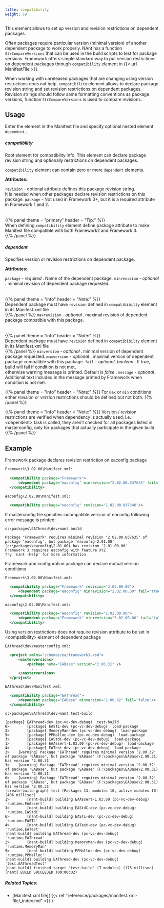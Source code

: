 ```yaml
---
title: compatibility
weight: 69
---
```


This element allows to set up version and revision restrictions on dependent packages.

Often packages require particular version (minimal version) of another dependent package to work properly.
NAnt has a function `StrCompareVersions` that can be used in the build scripts to test for package versions.
Framework offers simple standard way to put version restrictions on dependent packages through `compatibility`  element in {{< url ManifestFile >}}.

When working with unreleased packages that are changing using version restrictions does not help. `compatibility` element allows to declare package revision string
and set revision restrictions on dependent packages. Revision strings should follow same formatting conventions as package versions, function `StrCompareVersions` is used to compare revisions.

## Usage ##

Enter the element in the Manifest file and specify optional nested element `dependent` .

##### compatibility #####
Root element for compatibility info. This element can declare package revision string and optionally restrictions on dependent packages.

 `compatibility`  element can contain zero or more  `dependent` elements.

 **Attributes:** 

   `revision` - optional attribute defines this package revision string.<br>It is needed when other packages declare revision restrictions on this package.
   `package` - Not used in Framework 3+, but it is a required attribute in Framework 1 and 2.<br><br><br>{{% panel theme = "primary" header = "Tip:" %}}<br>When defining `compatibility` element define package attribute to make Manifest file compatible with both Framework2 and Framework 3.<br>{{% /panel %}}

##### dependent #####
Specifies version or revision restrictions on dependent package.

 **Attributes:** 

   `package`  -  *required* . Name of the dependent package.
   `minrevision`  -  *optional* . minimal revision of dependent package requested.<br><br><br>{{% panel theme = "info" header = "Note:" %}}<br>Dependent package must have `revision`  defined in  `compatibibilty` element in its Manifest.xml file<br>{{% /panel %}}
   `maxrevision`  -  *optional* . maximal revision of dependent package compatible with this package.<br><br><br>{{% panel theme = "info" header = "Note:" %}}<br>Dependent package must have `revision`  defined in  `compatibibilty` element in its Manifest.xml file<br>{{% /panel %}}
   `minversion`  -  *optional* . minimal version of dependent package requested.
   `maxversion`  -  *optional* . maximal version of dependent package compatible with this package.
   `fail`  -  *optional, boolean* . If true, build will fail if condition is not met,<br>otherwise warning message is printed. Default is *false* .
   `message`  -  *optional* . Additional text included in the message printed by Framework when condition is not met.


{{% panel theme = "info" header = "Note:" %}}
For `max`  or  `min`  conditions either  *revision*  or  *version* restrictions should be defined but not both.
{{% /panel %}}

{{% panel theme = "info" header = "Note:" %}}
Version / revision restrictions are verified when dependency is actually used, i.e. &lt;dependent&gt; task is called, they aren&#39;t checked for all packages listed in masterconfig, only for packages that actually participate in the given build.
{{% /panel %}}
## Example ##

Framework package declares revision restriction on eaconfig package


```xml
Framework\3.02.00\Manifest.xml:
          
  <compatibility package="Framework">
      <dependent package="eaconfig" minrevision="2.02.00.837635" fail="true" message="Framework 3 requires eaconfig with feature XYZ"/>
  </compatibility>
          
eaconfig\2.02.00\Manifest.xml:

  <compatibility package="eaconfig" revision="2.02.00.837640"/>
```
If masterconfig file specifies incompatible version of eaconfig following error message is printed:


```
c:\packages\EAThread\dev>nant build
          
Package 'Framework' requires minimal revision '2.02.00.837635' of package 'eaconfig', but package 'eaconfig-2.01.00' (c:\packages\eaconfig\2.01.00) has revision '2.01.00.00'
Framework 3 requires eaconfig with feature XYZ
Try 'nant -help' for more information
```
Framework and configuration package can declare mutual version conditions


```xml
Framework\3.02.00\Manifest.xml:

  <compatibility package="Framework" revision="3.02.00.00">
      <dependent package="eaconfig" minrevision="2.02.00.00" fail="true" message="Framework 3 requires FW3 compatible version of eaconfig 2.02.00 or higher"/>
  </compatibility>

eaconfig\2.02.00\Manifest.xml:

  <compatibility package="eaconfig" revision="2.02.00.00">
      <dependent package="Framework" minrevision="3.02.00.00" fail="false" message="This version of eaconfig requires Framework-3.02.00 or higher"/>
  </compatibility>
```
Using version restrictions does not require revision attribute to be set in &lt;compatibility&gt; element of dependent package 


```xml
EAthread\dev\masterconfig.xml:

  <project xmlns="schemas/ea/framework3.xsd">
      <masterversions>
          <package name="EABase" version="2.00.31" />
          . . . .
      </masterversions>
  </project>

EAthread\dev\Manifest.xml:

  <compatibility package="EAThread">
      <dependent package="EABase" minversion="2.00.32" fail="false"/>
  </compatibility>
```

```
c:\packages\EAThread\dev>nant test-build
          
[package] EAThread-dev (pc-vc-dev-debug)  test-build
6>        [package] EASTL-dev (pc-vc-dev-debug)  load-package
2>        [package] MemoryMan-dev (pc-vc-dev-debug)  load-package
5>        [package] PPMalloc-dev (pc-vc-dev-debug)  load-package
3>        [package] EAStdC-dev (pc-vc-dev-debug)  load-package
1>        [package] EAAssert-1.03.00 (pc-vc-dev-debug)  load-package
4>        [package] EATest-dev (pc-vc-dev-debug)  load-package
2>    [warning] Package 'EAThread' requires minimal version '2.00.32' of package 'EABase', but package 'EABase' (F:\packages\EABase\2.00.31) has version '2.00.31'
3>    [warning] Package 'EAThread' requires minimal version '2.00.32' of package 'EABase', but package 'EABase' (F:\packages\EABase\2.00.31) has version '2.00.31'
6>    [warning] Package 'EAThread' requires minimal version '2.00.32' of package 'EABase', but package 'EABase' (F:\packages\EABase\2.00.31) has version '2.00.31'
[create-build-graph] test [Packages 13, modules 10, active modules 10]  (406 millisec)
1>        [nant-build] building EAAssert-1.03.00 (pc-vc-dev-debug) 'runtime.EAAssert'
3>        [nant-build] building EAStdC-dev (pc-vc-dev-debug) 'runtime.EAStdC'
6>        [nant-build] building EASTL-dev (pc-vc-dev-debug) 'runtime.EASTL'
4>        [nant-build] building EATest-dev (pc-vc-dev-debug) 'runtime.EATest'
[nant-build] building EAThread-dev (pc-vc-dev-debug) 'runtime.EAThread'
2>        [nant-build] building MemoryMan-dev (pc-vc-dev-debug) 'runtime.MemoryMan'
5>        [nant-build] building PPMalloc-dev (pc-vc-dev-debug) 'runtime.PPMalloc'
[nant-build] building EAThread-dev (pc-vc-dev-debug) 'test.EAThreadTest'
[nant-build] finished target 'test-build' (7 modules) (173 millisec)
[nant] BUILD SUCCEEDED (00:00:02)
```

##### Related Topics: #####
-  [Manifest.xml file]( {{< ref "reference/packages/manifest.xml-file/_index.md" >}} ) 
